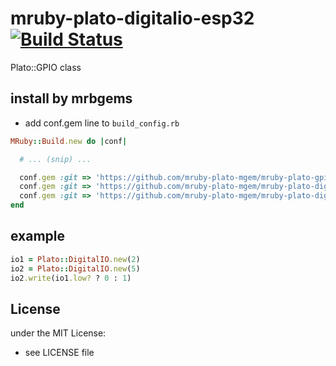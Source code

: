 # mruby-plato-digitalio-esp32   [![Build Status](https://travis-ci.org/mruby-plato-mgem/mruby-plato-digitalio-esp32.svg?branch=master)](https://travis-ci.org/mruby-plato-mgem/mruby-plato-digitalio-esp32)

Plato::GPIO class

## install by mrbgems

- add conf.gem line to `build_config.rb`

```ruby
MRuby::Build.new do |conf|

  # ... (snip) ...

  conf.gem :git => 'https://github.com/mruby-plato-mgem/mruby-plato-gpio'
  conf.gem :git => 'https://github.com/mruby-plato-mgem/mruby-plato-digitalio'
  conf.gem :git => 'https://github.com/mruby-plato-mgem/mruby-plato-digitalio-esp32'
end
```

## example

```ruby
io1 = Plato::DigitalIO.new(2)
io2 = Plato::DigitalIO.new(5)
io2.write(io1.low? ? 0 : 1)
```

## License

under the MIT License:

- see LICENSE file
